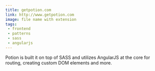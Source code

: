 ```yaml
---
title: getpotion.com
link: http://www.getpotion.com
image: file name with extension
tags:
 - frontend
 - patterns
 - sass
 - angularjs
---
```


Potion is built it on top of SASS and utilizes AngularJS at the core for routing, creating custom DOM elements and more.
